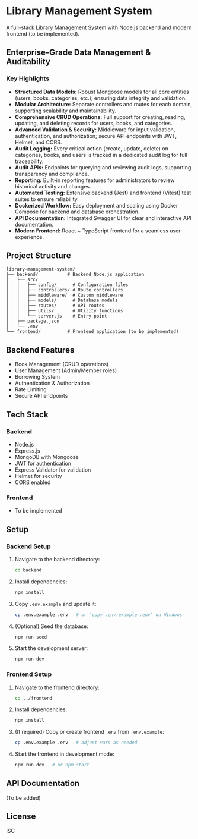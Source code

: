 # Library Management System

A full-stack Library Management System with Node.js backend and modern frontend (to be implemented).

## Enterprise-Grade Data Management & Auditability

### Key Highlights

- **Structured Data Models:** Robust Mongoose models for all core entities (users, books, categories, etc.), ensuring data integrity and validation.
- **Modular Architecture:** Separate controllers and routes for each domain, supporting scalability and maintainability.
- **Comprehensive CRUD Operations:** Full support for creating, reading, updating, and deleting records for users, books, and categories.
- **Advanced Validation & Security:** Middleware for input validation, authentication, and authorization; secure API endpoints with JWT, Helmet, and CORS.
- **Audit Logging:** Every critical action (create, update, delete) on categories, books, and users is tracked in a dedicated audit log for full traceability.
- **Audit APIs:** Endpoints for querying and reviewing audit logs, supporting transparency and compliance.
- **Reporting:** Built-in reporting features for administrators to review historical activity and changes.
- **Automated Testing:** Extensive backend (Jest) and frontend (Vitest) test suites to ensure reliability.
- **Dockerized Workflow:** Easy deployment and scaling using Docker Compose for backend and database orchestration.
- **API Documentation:** Integrated Swagger UI for clear and interactive API documentation.
- **Modern Frontend:** React + TypeScript frontend for a seamless user experience.

## Project Structure

```
library-management-system/
├── backend/           # Backend Node.js application
│   ├── src/
│   │   ├── config/      # Configuration files
│   │   ├── controllers/ # Route controllers
│   │   ├── middleware/  # Custom middleware
│   │   ├── models/      # Database models
│   │   ├── routes/      # API routes
│   │   ├── utils/       # Utility functions
│   │   └── server.js    # Entry point
│   ├── package.json
│   └── .env
└── frontend/          # Frontend application (to be implemented)
```

## Backend Features

- Book Management (CRUD operations)
- User Management (Admin/Member roles)
- Borrowing System
- Authentication & Authorization
- Rate Limiting
- Secure API endpoints

## Tech Stack

### Backend
- Node.js
- Express.js
- MongoDB with Mongoose
- JWT for authentication
- Express Validator for validation
- Helmet for security
- CORS enabled

### Frontend
- To be implemented

## Setup

### Backend Setup
1. Navigate to the backend directory:
   ```bash
   cd backend
   ```
2. Install dependencies:
   ```bash
   npm install
   ```
3. Copy `.env.example` and update it:
   ```bash
   cp .env.example .env   # or 'copy .env.example .env' on Windows
   ```
4. (Optional) Seed the database:
   ```bash
   npm run seed
   ```
5. Start the development server:
   ```bash
   npm run dev
   ```

### Frontend Setup
1. Navigate to the frontend directory:
   ```bash
   cd ../frontend
   ```
2. Install dependencies:
   ```bash
   npm install
   ```
3. (If required) Copy or create frontend `.env` from `.env.example`:
   ```bash
   cp .env.example .env   # adjust vars as needed
   ```
4. Start the frontend in development mode:
   ```bash
   npm run dev   # or npm start
   ```

## API Documentation

(To be added)

## License

ISC
